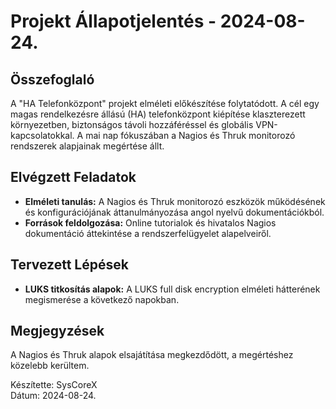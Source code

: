 # Projekt Állapotjelentés - 2024-08-24.

## Összefoglaló
A "HA Telefonközpont" projekt elméleti előkészítése folytatódott. A cél egy magas rendelkezésre állású (HA) telefonközpont kiépítése klaszterezett környezetben, biztonságos távoli hozzáféréssel és globális VPN-kapcsolatokkal. A mai nap fókuszában a Nagios és Thruk monitorozó rendszerek alapjainak megértése állt.

## Elvégzett Feladatok
- **Elméleti tanulás:** A Nagios és Thruk monitorozó eszközök működésének és konfigurációjának áttanulmányozása angol nyelvű dokumentációkból.
- **Források feldolgozása:** Online tutorialok és hivatalos Nagios dokumentáció áttekintése a rendszerfelügyelet alapelveiről.

## Tervezett Lépések
- **LUKS titkosítás alapok:** A LUKS full disk encryption elméleti hátterének megismerése a következő napokban.

## Megjegyzések
A Nagios és Thruk alapok elsajátítása megkezdődött, a megértéshez közelebb kerültem.

Készítette: SysCoreX  
Dátum: 2024-08-24.